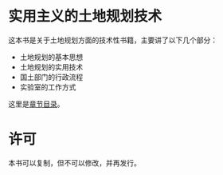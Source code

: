 # 实用主义的土地规划技术

这本书是关于土地规划方面的技术性书籍，主要讲了以下几个部分：

* 土地规划的基本思想
* 土地规划的实用技术
* 国土部门的行政流程
* 实验室的工作方式

这里是[章节目录]()。

# 许可
本书可以复制，但不可以修改，并再发行。